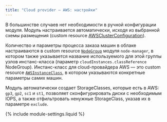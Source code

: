 ```yaml
---
title: "Cloud provider — AWS: настройки"
---
```


В большинстве случаев нет необходимости в ручной конфигурации модуля. Модуль настраивается автоматически, исходя из выбранной схемы размещения (custom resource [AWSClusterConfiguration](cluster_configuration.html)).

Количество и параметры процесса заказа машин в облаке настраиваются в custom resource [`NodeGroup`](../040-node-manager/cr.html#nodegroup) модуля `node-manager`, в котором также указывается название используемого для этой группы узлов инстанс-класса (параметр `cloudInstances.classReference` NodeGroup). Инстанс-класс для cloud-провайдера AWS — это custom resource [`AWSInstanceClass`](cr.html#awsinstanceclass), в котором указываются конкретные параметры самих машин.

Модуль автоматически создает StorageClasses, которые есть в AWS: `gp3`, `gp2`, `sc1` и `st1`, позволяет сконфигурировать диски с необходимым IOPS, а также отфильтровать ненужные StorageClass, указав их в параметре `exclude`.

{% include module-settings.liquid %}

